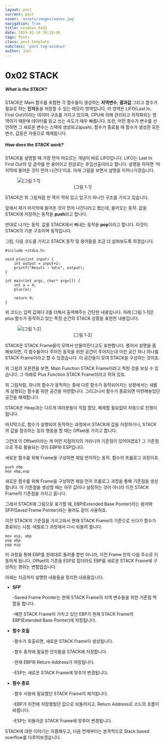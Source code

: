 ```yaml
---
layout: post
current: post
cover: 'assets/images/waves.jpg'
navigation: True
title: windows-0x02
date: 2019-02-18 10:18:00
tags: Posts
class: post-template
subclass: 'post tag-windows'
author: Joel
---
```


# 0x02 STACK


##### What is the STACK?

STACK은 Main 함수를 포함한 각 함수들이 생성하는 **지역변수**, **결과값** 그리고 함수가 필요로 하는 **인자**들을 저장할 수 있는 메모리 영역입니다.
이 영역은 LIFO(Last In, First Out)이라는 데이터 구조를 가지고 있으며, CPU에 의해 관리되고 최적화되는 영역이기 때문에 데이터를 읽고 쓰는 속도가 매우 빠릅니다. 또한, 어떤 함수가 변수를 선언하면 그 새로운 변수는 스택에 생성되고(push), 함수가 종료될 때 함수가 생성한 모든 변수, 값등은 자동으로 해제됩니다.

##### How does the STACK work?

STACK을 설명할 때 가장 먼저 떠오르는 개념이 바로 LIFO입니다. LIFO는 Last In First Out의 앞 글자를 딴 용어이고 한글로는 후입선출이라고 합니다.
설명을 하자면 '마지막에 들어온 것이 먼저 나간다'이죠. 아래 그림을 보면서 설명을 이어나가겠습니다.

<figure>
  <img data-action="zoom" src='{{ "/assets/images/windows/0x02_1.png" | relative_url }}' alt='[그림 1-1]'>
  <figcaption><center>[그림 1-1]</center></figcaption>
</figure>

STACK은 위 그림처럼 한 쪽이 막혀 있고 입구가 하나인 구조를 가지고 있습니다.

앞에서 제가 마지막에 들어온 것이 먼저 나간다라고 했는데, 들어오는 동작. 값을 STACK에 저장하는 동작을 **push**라고 합니다.

반대로 나가는 동작. 값을 STACK에서 빼내는 동작을 **pop**이라고 합니다. 이것이 STACK의 기본 구조이며 동작입니다.

그럼, 다음 코드를 가지고 STACK 동작 및 용어들을 조금 더 살펴보도록 하겠습니다.

	
	#include <stdio.h>

	void plus(int input) {
		int output = input+2;
		printf("Result : %d\n", output);
	}

	int main(int argc, char* argv[]) {
		int a = 4;
		plus(a);

		return 0;
	}
	

위 코드는 입력 값에다 2를 더해서 출력해주는 간단한 내용입니다. 아래 [그림 1-1]은 plus 함수가 동작하고 있는 특정 순간의 STACK 상황을 표현한 내용입니다.

<figure>
  <img data-action="zoom" src='{{ "/assets/images/windows/0x02_2.png" | relative_url }}' alt='[그림 1-2]'>
  <figcaption><center>[그림 1-2]</center></figcaption>
</figure>

STACK은 STACK Frame들이 모여서 만들어진다고도 표현합니다. 풀어서 설명을 좀 해보자면, 각 함수들마다 주어진 동작을 위한 공간이 주어지는데 이런 공간 하나 하나를 STACK Frame이라고 할 수 있겠습니다. 이 공간들이 모여 STACK을 구성하는 것이죠. 

위 그림의 오른편을 보면, Main Function STACK Frame이라고 적힌 것을 보실 수 있습니다. 
그 아래로 Plus Function STACK Frame이라고 적혀 있죠.


위 그림처럼, 하나의 함수가 동작하는 중에 다른 함수가 동작되어지는 상황에서는 새롭게 실행되는 함수를 위한 공간을 마련합니다. 
그리고나서 함수가 종료되면 마련해놓았던 공간을 해제합니다.

STACK은 Heap과는 다르게 여러분들이 직접 할당, 해제할 필요없이 자동으로 진행이 됩니다.

마지막으로, 함수가 실행되어 동작하는 과정에서 STACK에 값을 저장하거나, STACK의 값을 참조하는 등의 행동을 할 때는 Offset을 가지고 합니다.


그런데 이 Offset이라는 게 어떤 지점까지의 거리니까 기준점이 있어야겠죠? 그 기준점으로 주로 활용되는 것이 EBP와 ESP입니다.


새로운 함수를 위해 Frame을 구성하면 제일 먼저하는 동작. 함수의 프롤로그 과정이죠.
	
	push ebp
	mov ebp,esp
	
새로운 함수를 위해 Frame을 구성하면 제일 먼저 프롤로그 과정을 통해 기준점을 생성합니다. 이 기준점을 생성할 때는 아무 값이나 설정하는 것이 아니라
이전 STACK Frame의 기준점을 가지고 옵니다. 

그래서 STACK에 그림으로 표기할 때, EBP(Extended Base Pointer)라는 용어와 SFP(Saved Frame Pointer)라는 용어도 같이 사용하죠.	

이전 STACK의 기준점을 가지고와서 현재 STACK Frame의 기준으로 쓰다가 함수가 종료되는 시점. 에필로그 과정에서 다시 되돌려 줍니다.
	
	mov esp, ebp
	pop ebp
	pop eip
	
이 과정을 통해 EBP를 원래대로 돌려줄 뿐만 아니라, 이전 Frame 안의 다음 주소로 이동하게 됩니다.
Offset의 기준을 ESP로 잡더라도 EBP를 새로운 STACK Frame에 구성하는 행위는 변함없습니다. 

아래는 지금까지 설명한 내용들을 정리한 내용들입니다.

- **SFP**

	-Saved Frame Pointer는 현재 STACK Frame의 지역 변수들을 위한 기준점 역할을 합니다.
	
    -예전 STACK Frame이 가지고 있던 EBP가 현재 STACK Frame의 EBP(Extended Base Pointer)에 저장됩니다.
	
- **함수 호출** 

	-함수가 호출되면, 새로운 STACK Frame이 생성됩니다.
	
    -함수 동작에 필요한 인자들을 STACK에 저장합니다.
	
    -현재 EBP와 Return Address가 저장됩니다.
	
    -ESP는 새로운 STACK Frame에 맞추어 변경됩니다.
	
- **함수 종료**

	-함수 사용에 필요했던 STACK Frame이 제거됩니다.
	
    -EBP가 이전에 저장했뒀던 값으로 되돌려지고, Return Address로 코드의 흐름이 바뀝니다.
	
    -ESP는 되돌아온 STACK Frame에 맞추어 변경됩니다.

STACK에 대한 이야기는 이쯤해두고, 다음 연재부터는 본격적으로 Stack based overflow를 다루어보겠습니다.
